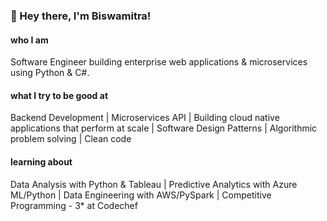 ### 👋 Hey there, I'm Biswamitra!

#### who I am
Software Engineer building enterprise web applications & microservices using Python & C#.

#### what I try to be good at
Backend Development | Microservices API | Building cloud native applications that perform at scale | Software Design Patterns | Algorithmic problem solving | Clean code 

#### learning about
Data Analysis with Python & Tableau | Predictive Analytics with Azure ML/Python | Data Engineering with AWS/PySpark | Competitive Programming - 3* at Codechef

<!--
**biswa-b/biswa-b** is a ✨ _special_ ✨ repository because its `README.md` (this file) appears on your GitHub profile.

Here are some ideas to get you started:

- 🔭 I’m currently working on ...
- 🌱 I’m currently learning ...
- 👯 I’m looking to collaborate on ...
- 🤔 I’m looking for help with ...
- 💬 Ask me about ...
- 📫 How to reach me: ...
- 😄 Pronouns: ...
- ⚡ Fun fact: ...
-->
